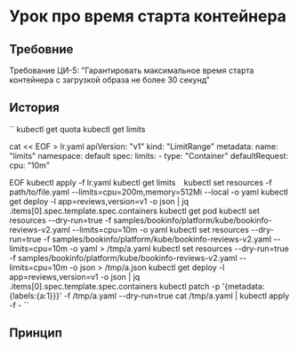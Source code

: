 # Урок про время старта контейнера
## Требовние
Требование ЦИ-5: "Гарантировать максимальное время старта контейнера c загрузкой образа не более 30 секунд"
## История


``
kubectl get quota
kubectl get limits

cat << EOF > lr.yaml
apiVersion: "v1"
kind: "LimitRange"
metadata:
  name: "limits"
  namespace: default
spec:
  limits:
    - type: "Container"
      defaultRequest:
        cpu: "10m"
    
EOF
kubectl apply -f lr.yaml
kubectl get limits
``
``
kubectl set resources -f path/to/file.yaml --limits=cpu=200m,memory=512Mi --local -o yaml
kubectl get deploy -l app=reviews,version=v1 -o json | jq .items[0].spec.template.spec.containers
kubectl get pod
kubectl set resources --dry-run=true -f samples/bookinfo/platform/kube/bookinfo-reviews-v2.yaml --limits=cpu=10m -o yaml
kubectl set resources --dry-run=true -f samples/bookinfo/platform/kube/bookinfo-reviews-v2.yaml --limits=cpu=10m -o yaml > /tmp/a.yaml
kubectl set resources --dry-run=true -f samples/bookinfo/platform/kube/bookinfo-reviews-v2.yaml --limits=cpu=10m -o json > /tmp/a.json
kubectl get deploy -l app=reviews,version=v1 -o json | jq .items[0].spec.template.spec.containers
kubectl patch -p '{metadata:{labels:{a:1}}}' -f /tmp/a.yaml --dry-run=true
cat /tmp/a.yaml | kubectl apply -f -
``
## Принцип

